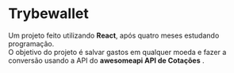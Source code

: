 # Trybewallet

<p>
   Um projeto feito utilizando <b>React</b>, após quatro meses estudando programação.
   <br>O objetivo do projeto é salvar gastos em qualquer moeda e fazer a conversão usando a API do <b>awesomeapi API de Cotações</b> .
</p>
